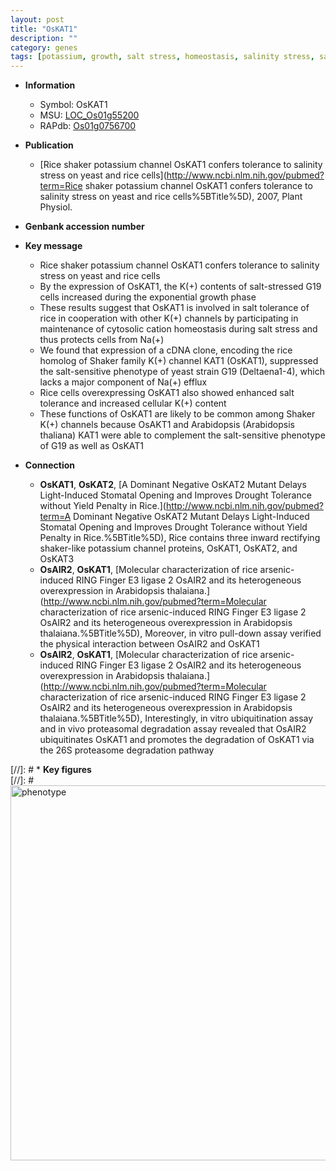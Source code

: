 ```yaml
---
layout: post
title: "OsKAT1"
description: ""
category: genes
tags: [potassium, growth, salt stress, homeostasis, salinity stress, salt, salinity, salt tolerance]
---
```


* **Information**  
    + Symbol: OsKAT1  
    + MSU: [LOC_Os01g55200](http://rice.plantbiology.msu.edu/cgi-bin/ORF_infopage.cgi?orf=LOC_Os01g55200)  
    + RAPdb: [Os01g0756700](http://rapdb.dna.affrc.go.jp/viewer/gbrowse_details/irgsp1?name=Os01g0756700)  

* **Publication**  
    + [Rice shaker potassium channel OsKAT1 confers tolerance to salinity stress on yeast and rice cells](http://www.ncbi.nlm.nih.gov/pubmed?term=Rice shaker potassium channel OsKAT1 confers tolerance to salinity stress on yeast and rice cells%5BTitle%5D), 2007, Plant Physiol.

* **Genbank accession number**  

* **Key message**  
    + Rice shaker potassium channel OsKAT1 confers tolerance to salinity stress on yeast and rice cells
    + By the expression of OsKAT1, the K(+) contents of salt-stressed G19 cells increased during the exponential growth phase
    + These results suggest that OsKAT1 is involved in salt tolerance of rice in cooperation with other K(+) channels by participating in maintenance of cytosolic cation homeostasis during salt stress and thus protects cells from Na(+)
    + We found that expression of a cDNA clone, encoding the rice homolog of Shaker family K(+) channel KAT1 (OsKAT1), suppressed the salt-sensitive phenotype of yeast strain G19 (Deltaena1-4), which lacks a major component of Na(+) efflux
    + Rice cells overexpressing OsKAT1 also showed enhanced salt tolerance and increased cellular K(+) content
    + These functions of OsKAT1 are likely to be common among Shaker K(+) channels because OsAKT1 and Arabidopsis (Arabidopsis thaliana) KAT1 were able to complement the salt-sensitive phenotype of G19 as well as OsKAT1

* **Connection**  
    + __OsKAT1__, __OsKAT2__, [A Dominant Negative OsKAT2 Mutant Delays Light-Induced Stomatal Opening and Improves Drought Tolerance without Yield Penalty in Rice.](http://www.ncbi.nlm.nih.gov/pubmed?term=A Dominant Negative OsKAT2 Mutant Delays Light-Induced Stomatal Opening and Improves Drought Tolerance without Yield Penalty in Rice.%5BTitle%5D),  Rice contains three inward rectifying shaker-like potassium channel proteins, OsKAT1, OsKAT2, and OsKAT3
    + __OsAIR2__, __OsKAT1__, [Molecular characterization of rice arsenic-induced RING Finger E3 ligase 2 OsAIR2 and its heterogeneous overexpression in Arabidopsis thalaiana.](http://www.ncbi.nlm.nih.gov/pubmed?term=Molecular characterization of rice arsenic-induced RING Finger E3 ligase 2 OsAIR2 and its heterogeneous overexpression in Arabidopsis thalaiana.%5BTitle%5D),  Moreover, in vitro pull-down assay verified the physical interaction between OsAIR2 and OsKAT1
    + __OsAIR2__, __OsKAT1__, [Molecular characterization of rice arsenic-induced RING Finger E3 ligase 2 OsAIR2 and its heterogeneous overexpression in Arabidopsis thalaiana.](http://www.ncbi.nlm.nih.gov/pubmed?term=Molecular characterization of rice arsenic-induced RING Finger E3 ligase 2 OsAIR2 and its heterogeneous overexpression in Arabidopsis thalaiana.%5BTitle%5D),  Interestingly, in vitro ubiquitination assay and in vivo proteasomal degradation assay revealed that OsAIR2 ubiquitinates OsKAT1 and promotes the degradation of OsKAT1 via the 26S proteasome degradation pathway

[//]: # * **Key figures**  
[//]: # <img src="http://funRiceGenes.github.io/images/OsKAT1.pheno.png" alt="phenotype"  style="width: 600px;"/>



